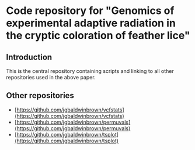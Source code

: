 # Code repository for "Genomics of experimental adaptive radiation in the cryptic coloration of feather lice"

## Introduction

This is the central repository containing scripts and linking to all other repositories used in the above paper.

## Other repositories

- [https://github.com/jgbaldwinbrown/vcfstats](https://github.com/jgbaldwinbrown/vcfstats)
- [https://github.com/jgbaldwinbrown/permuvals](https://github.com/jgbaldwinbrown/permuvals)
- [https://github.com/jgbaldwinbrown/tsplot](https://github.com/jgbaldwinbrown/tsplot)
